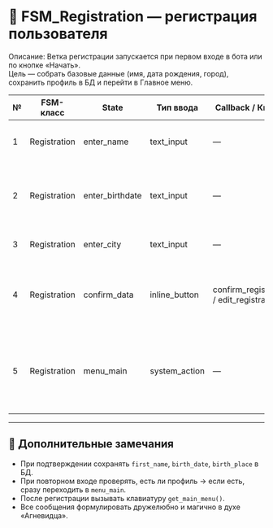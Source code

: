 # 🧾 FSM_Registration — регистрация пользователя

Описание:
Ветка регистрации запускается при первом входе в бота или по кнопке «Начать».  
Цель — собрать базовые данные (имя, дата рождения, город), сохранить профиль в БД и перейти в Главное меню.

| №   | FSM-класс    | State           | Тип ввода     | Callback / Кнопка                        | Следующий шаг   | Комментарий                                                                                         |
|-----|--------------|-----------------|---------------|------------------------------------------|-----------------|-----------------------------------------------------------------------------------------------------|
| 1   | Registration | enter_name      | text_input    | —                                        | enter_birthdate | Пользователь вводит имя. Проверить, что не пустое.                                                  |
| 2   | Registration | enter_birthdate | text_input    | —                                        | enter_city      | Ввод даты рождения в формате `ДД.ММ.ГГГГ`, проверить корректность.                                  |
| 3   | Registration | enter_city      | text_input    | —                                        | confirm_data    | Ввод города (автоподстановка по базе позже).                                                        |
| 4   | Registration | confirm_data    | inline_button | confirm_registration / edit_registration | menu_main       | Отображаем собранные данные, две кнопки: ✅ Подтвердить / ✏️ Изменить.                               |
| 5   | Registration | menu_main       | system_action | —                                        | —               | После подтверждения создаётся запись в `user_profiles`, FSM завершается, показывается Главное меню. |

---

## 🔹 Дополнительные замечания

- При подтверждении сохранять `first_name`, `birth_date`, `birth_place` в БД.  
- При повторном входе проверять, есть ли профиль → если есть, сразу переходить в `menu_main`.  
- После регистрации вызывать клавиатуру `get_main_menu()`.  
- Все сообщения формулировать дружелюбно и магично в духе «Агневидца».  
